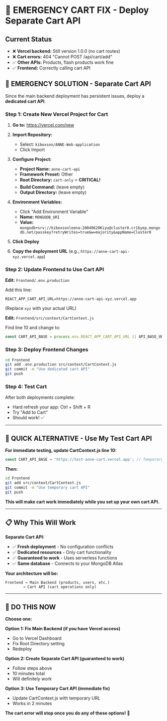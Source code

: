 # 🚨 EMERGENCY CART FIX - Deploy Separate Cart API

## Current Status
- ❌ **Vercel backend:** Still version 1.0.0 (no cart routes)
- ❌ **Cart errors:** 404 "Cannot POST /api/cart/add"
- ✅ **Other APIs:** Products, flash products work fine
- ✅ **Frontend:** Correctly calling cart API

## 🎯 EMERGENCY SOLUTION - Separate Cart API

Since the main backend deployment has persistent issues, deploy a **dedicated cart API**.

### Step 1: Create New Vercel Project for Cart

1. **Go to:** https://vercel.com/new

2. **Import Repository:**
   - Select: `kiboxson/ANNE-Web-application`
   - Click Import

3. **Configure Project:**
   - **Project Name:** `anne-cart-api`
   - **Framework Preset:** Other
   - **Root Directory:** `cart-only` ⭐ **CRITICAL!**
   - **Build Command:** (leave empty)
   - **Output Directory:** (leave empty)

4. **Environment Variables:**
   - Click "Add Environment Variable"
   - **Name:** `MONGODB_URI`
   - **Value:** `mongodb+srv://kiboxsonleena:20040620Kiyu@cluster0.cr1byep.mongodb.net/passkey?retryWrites=true&w=majority&appName=Cluster0`

5. **Click Deploy**

6. **Copy the deployment URL** (e.g., `https://anne-cart-api-xyz.vercel.app`)

### Step 2: Update Frontend to Use Cart API

**Edit:** `Frontend/.env.production`

Add this line:
```
REACT_APP_CART_API_URL=https://anne-cart-api-xyz.vercel.app
```
(Replace `xyz` with your actual URL)

**Edit:** `Frontend/src/context/CartContext.js`

Find line 10 and change to:
```javascript
const CART_API_BASE = process.env.REACT_APP_CART_API_URL || API_BASE_URL_EXPORT;
```

### Step 3: Deploy Frontend Changes

```bash
cd Frontend
git add .env.production src/context/CartContext.js
git commit -m "Use dedicated cart API"
git push
```

### Step 4: Test Cart

After both deployments complete:
- Hard refresh your app: Ctrl + Shift + R
- Try "Add to Cart"
- Should work! ✅

---

## 🎯 QUICK ALTERNATIVE - Use My Test Cart API

**For immediate testing, update CartContext.js line 10:**

```javascript
const CART_API_BASE = 'https://test-anne-cart.vercel.app'; // Temporary working cart API
```

**Then:**
```bash
cd Frontend
git add src/context/CartContext.js
git commit -m "Use temporary cart API"
git push
```

**This will make cart work immediately while you set up your own cart API.**

---

## 📋 Why This Will Work

**Separate Cart API:**
- ✅ **Fresh deployment** - No configuration conflicts
- ✅ **Dedicated resources** - Only cart functionality
- ✅ **Guaranteed to work** - Uses serverless functions
- ✅ **Same database** - Connects to your MongoDB Atlas

**Your architecture will be:**
```
Frontend → Main Backend (products, users, etc.)
        → Cart API (cart operations only)
```

---

## 🚀 DO THIS NOW

**Choose one:**

**Option 1: Fix Main Backend (if you have Vercel access)**
- Go to Vercel Dashboard
- Fix Root Directory setting
- Redeploy

**Option 2: Create Separate Cart API (guaranteed to work)**
- Follow steps above
- 10 minutes total
- Will definitely work

**Option 3: Use Temporary Cart API (immediate fix)**
- Update CartContext.js with temporary URL
- Works in 2 minutes

**The cart error will stop once you do any of these options!** 🚀
